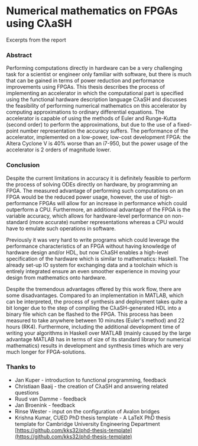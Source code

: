 # Numerical mathematics on FPGAs using CλaSH

Excerpts from the report

### Abstract
Performing computations directly in hardware can be a very challenging task for a scientist or engineer only familiar with software, but there is much that can be gained in terms of power reduction and performance improvements using FPGAs. This thesis describes the process of implementing an accelerator in which the computational part is specified using the functional hardware description language CλaSH and discusses the feasibility of performing numerical mathematics on this accelerator by computing approximations to ordinary differential equations. The accelerator is capable of using the methods of Euler and Runge-Kutta (second order) to perform the approximations, but due to the use of a fixed-point number representation the accuracy suffers. The performance of the accelerator, implemented on a low-power, low-cost development FPGA: the Altera Cyclone V is 40% worse than an i7-950, but the power usage of the accelerator is 2 orders of magnitude lower. 

### Conclusion
Despite the current limitations in accuracy it is definitely feasible to perform the process of solving ODEs directly on hardware, by programming an FPGA. The measured advantage of performing such computations on an FPGA would be the reduced power usage, however, the use of high-performance FPGAs will allow for an increase in performance which could outperform a CPU. Furthermore, an additional advantage of the FPGA is the variable accuracy, which allows for hardware-level performance on non-standard (more accurate) number representations whereas a CPU would have to emulate such operations in software.

Previously it was very hard to write programs which could leverage the performance characteristics of an FPGA without having knowledge of hardware design and/or HDL, but now CλaSH enables a high-level specification of the hardware which is similar to mathematics: Haskell. The already set-up IO system for exchanging data and a toolchain which is entirely integrated ensure an even smoother experience in moving your design from mathematics onto hardware. 

Despite the tremendous advantages offered by this work flow, there are some disadvantages. Compared to an implementation in MATLAB, which can be interpreted, the process of synthesis and deployment takes quite a bit longer due to the step of compiling the CλaSH-generated HDL into a binary file which can be flashed to the FPGA. This process has been measured to take anywhere between 10 minutes (Euler's method) and 22 hours (RK4). Furthermore, including the additional development time of writing your algorithms in Haskell over MATLAB (mainly caused by the large advantage MATLAB has in terms of size of its standard library for numerical mathematics) results in development and synthesis times which are very much longer for FPGA-solutions.

### Thanks to
* Jan Kuper - introduction to functional programming, feedback
* Christiaan Baaij - the creation of CλaSH and answering related questions
* Ruud van Damme - feedback
* Jan Broenink - feedback
* Rinse Wester - input on the configuration of Avalon bridges
* Krishna Kumar, CUED PhD thesis template - A LaTeX PhD thesis template for Cambridge University Engineering Department [https://github.com/kks32/phd-thesis-template](https://github.com/kks32/phd-thesis-template)
